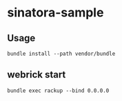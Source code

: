 # sinatora-sample

## Usage

```
bundle install --path vendor/bundle
```

## webrick start

```
bundle exec rackup --bind 0.0.0.0
```
